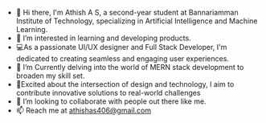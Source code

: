 - 👋 Hi there, I'm Athish A S, a second-year student at Bannariamman Institute of Technology, specializing in Artificial Intelligence and Machine Learning.
- 👀 I’m interested in learning and developing products.
- 💻As a passionate UI/UX designer and Full Stack Developer, I'm dedicated to creating seamless and engaging user experiences.
- 🌱 I’m Currently delving into the world of MERN stack development to broaden my skill set.
- 🚀Excited about the intersection of design and technology, I aim to contribute innovative solutions to real-world challenges
- 💞️ I’m looking to collaborate with people out there like me.
- 📫 Reach me at athishas406@gmail.com

<!---
Athi2004/Athi2004 is a ✨ special ✨ repository because its `README.md` (this file) appears on your GitHub profile.
You can click the Preview link to take a look at your changes.
--->

